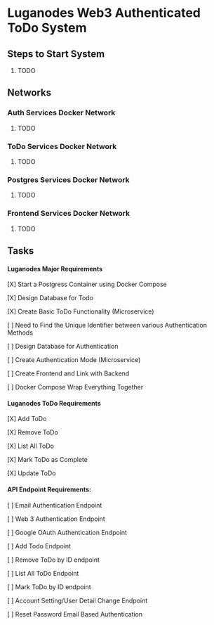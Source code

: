 # Luganodes Web3 Authenticated ToDo System

## Steps to Start System
1. TODO

## Networks 

### Auth Services Docker Network
1. TODO

### ToDo Services Docker Network
1. TODO

### Postgres Services Docker Network
1. TODO

### Frontend Services Docker Network
1. TODO

## Tasks
#### Luganodes Major Requirements
[X] Start a Postgress Container using Docker Compose

[X] Design Database for Todo

[X] Create Basic ToDo Functionality (Microservice)

[ ] Need to Find the Unique Identifier between various Authentication Methods

[ ] Design Database for Authentication

[ ] Create Authentication Mode (Microservice)

[ ] Create Frontend and Link with Backend

[ ] Docker Compose Wrap Everything Together

#### Luganodes ToDo Requirements

[X] Add ToDo

[X] Remove ToDo

[X] List All ToDo

[X] Mark ToDo as Complete

[X] Update ToDo

#### API Endpoint Requirements:

[ ] Email Authentication Endpoint

[ ] Web 3 Authentication Endpoint

[ ] Google OAuth Authentication Endpoint


[ ] Add Todo Endpoint

[ ] Remove ToDo by ID endpoint

[ ] List All ToDo Endpoint

[ ] Mark ToDo by ID endpoint


[ ] Account Setting/User Detail Change Endpoint

[ ] Reset Password Email Based Authentication
